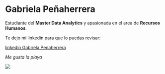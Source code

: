 # Gabriela Peñaherrera
<p> Estudiante del <strong>Master Data Analytics</strong> y apasionada en el area de <strong>Recursos Humanos</strong>.
<p> Te dejo mi linkedin para que lo puedas revisar:<p>
<a href="https://www.linkedin.com/in/gabriela-pe%C3%B1aherrera/">linkedin Gabriela Penaherrera</a>
<p> <em> Me <em> gusta <em> la <em> playa <em>
<p> <img src="https://regiones.prisamedia.co/wp-content/uploads/elementor/thumbs/GettyImages-1138737162-scaled-q81w9spj1412p3bn9qa0xcglz1obhkfgbzz6ayc9y0.jpg" />